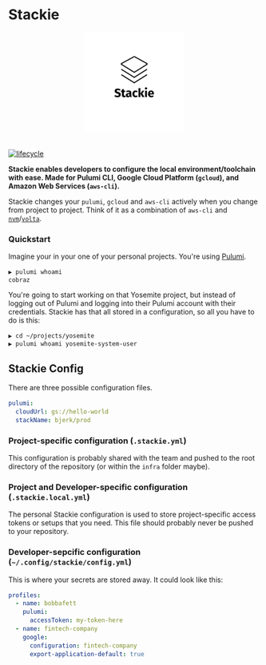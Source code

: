 # Stackie

<div style="text-align: center">
    <img src="https://raw.githubusercontent.com/bjerkio/stackie/main/.github/logo.svg" alt="Stackie" height="200px" />
    <br /><br />
</div>

[![lifecycle](https://img.shields.io/badge/lifecycle-experimental-orange.svg)](https://www.tidyverse.org/lifecycle/#experimental)

**Stackie enables developers to configure the local environment/toolchain with
ease. Made for Pulumi CLI, Google Cloud Platform (`gcloud`), and Amazon Web
Services (`aws-cli`).**

Stackie changes your `pulumi`, `gcloud` and `aws-cli` actively when you change
from project to project. Think of it as a combination of `aws-cli` and
[`nvm`](https://nvm.sh)/[`volta`](https://volta.sh/).

### Quickstart

Imagine your in your one of your personal projects. You're using
[Pulumi](https://pulumi.com/).

```shell
▶ pulumi whoami
cobraz
```

You're going to start working on that Yosemite project, but instead of logging
out of Pulumi and logging into their Pulumi account with their credentials.
Stackie has that all stored in a configuration, so all you have to do is this:

```
▶ cd ~/projects/yosemite
▶ pulumi whoami yosemite-system-user
```

## Stackie Config

There are three possible configuration files.

```yaml
pulumi:
  cloudUrl: gs://hello-world
  stackName: bjerk/prod
```

### Project-specific configuration (`.stackie.yml`)

This configuration is probably shared with the team and pushed to the root
directory of the repository (or within the `infra` folder maybe).

### Project and Developer-specific configuration (`.stackie.local.yml`)

The personal Stackie configuration is used to store project-specific access
tokens or setups that you need. This file should probably never be pushed to
your repository.

### Developer-sepcific configuration (`~/.config/stackie/config.yml`)

This is where your secrets are stored away. It could look like this:

```yaml
profiles:
  - name: bobbafett
    pulumi:
      accessToken: my-token-here
  - name: fintech-company
    google:
      configuration: fintech-company
      export-application-default: true
```
